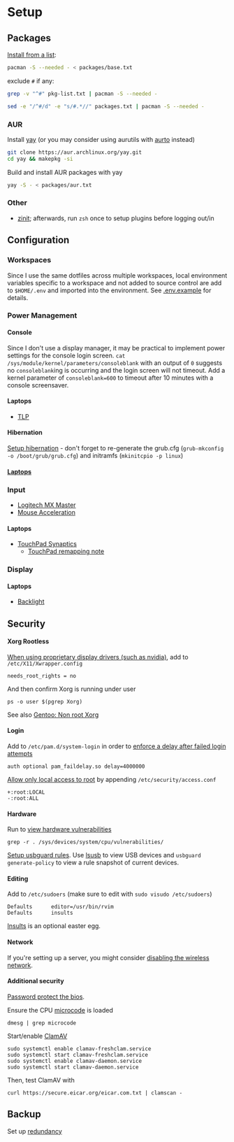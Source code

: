 # Setup

## Packages

[Install from a list](https://wiki.archlinux.org/index.php/Pacman/Tips_and_tricks#List_of_installed_packages):

```sh
pacman -S --needed - < packages/base.txt
```

exclude `#` if any:

```sh
grep -v "^#" pkg-list.txt | pacman -S --needed -

sed -e "/^#/d" -e "s/#.*//" packages.txt | pacman -S --needed -
```

### AUR

Install [yay](https://github.com/Jguer/yay) (or you may consider using aurutils with [aurto](https://github.com/alexheretic/aurto) instead)

```sh
git clone https://aur.archlinux.org/yay.git
cd yay && makepkg -si
```

Build and install AUR packages with yay

```sh
yay -S - < packages/aur.txt
```

### Other

- [zinit](https://github.com/zdharma/zinit); afterwards, run `zsh` once to setup plugins before logging out/in

## Configuration

### Workspaces

Since I use the same dotfiles across multiple workspaces, local environment variables specific to a workspace and not added to source control are add to `$HOME/.env` and imported into the environment. See [.env.example](../configs/.env.example) for details.

### Power Management

#### Console

Since I don't use a display manager, it may be practical to implement power settings for the console login screen. `cat /sys/module/kernel/parameters/consoleblank` with an output of `0` suggests no `consoleblank`ing is occurring and the login screen will not timeout. Add a kernel parameter of `consoleblank=600` to timeout after 10 minutes with a console screensaver.

#### Laptops

- [TLP](https://wiki.archlinux.org/index.php/TLP)

#### Hibernation

[Setup hibernation](https://wiki.archlinux.org/index.php/Power_management/Suspend_and_hibernate#Hibernation) - don't forget to re-generate the grub.cfg (`grub-mkconfig -o /boot/grub/grub.cfg`) and initramfs (`mkinitcpio -p linux`)

#### [Laptops](https://wiki.archlinux.org/index.php/Laptop_Mode_Tools)

### Input

- [Logitech MX Master](https://wiki.archlinux.org/index.php/Logitech_MX_Master)
- [Mouse Acceleration](https://wiki.archlinux.org/index.php/Mouse_acceleration)

#### Laptops

- [TouchPad Synaptics](https://wiki.archlinux.org/index.php/Touchpad_Synaptics)
  - [TouchPad remapping note](https://wiki.archlinux.org/index.php/Libinput#Manual_button_re-mapping)

### Display

#### Laptops

- [Backlight](https://wiki.archlinux.org/index.php/Backlight#xbacklight)

## Security

#### Xorg Rootless

[When using proprietary display drivers (such as nvidia)](https://wiki.archlinux.org/index.php/Xorg#Rootless_Xorg), add to `/etc/X11/Xwrapper.config`

```
needs_root_rights = no
```

And then confirm Xorg is running under user

```
ps -o user $(pgrep Xorg)
```

See also [Gentoo: Non root Xorg](https://wiki.gentoo.org/wiki/Non_root_Xorg)

#### Login

Add to `/etc/pam.d/system-login` in order to [enforce a delay after failed login attempts](https://wiki.archlinux.org/index.php/Security#Enforce_a_delay_after_a_failed_login_attempt)

```
auth optional pam_faildelay.so delay=4000000
```

[Allow only local access to root](https://wiki.archlinux.org/index.php/Security#Specify_acceptable_login_combinations_with_access.conf) by appending `/etc/security/access.conf`

```
+:root:LOCAL
-:root:ALL
```

#### Hardware

Run to [view hardware vulnerabilities](https://wiki.archlinux.org/index.php/Security#Hardware_vulnerabilities)

```
grep -r . /sys/devices/system/cpu/vulnerabilities/
```

[Setup usbguard rules](https://wiki.archlinux.org/index.php/USBGuard). Use [lsusb](https://wiki.debian.org/HowToIdentifyADevice/USB) to view USB devices and `usbguard generate-policy` to view a rule snapshot of current devices.

#### Editing

Add to `/etc/sudoers` (make sure to edit with `sudo visudo /etc/sudoers`)

```
Defaults      editor=/usr/bin/rvim
Defaults      insults
```

[Insults](https://wiki.archlinux.org/index.php/Sudo#Enable_insults) is an optional easter egg.

#### Network

If you're setting up a server, you might consider [disabling the wireless network](https://wiki.centos.org/HowTos/OS_Protection#Wireless_has_to_go).

#### Additional security

[Password protect the bios](https://wiki.archlinux.org/index.php/Security#Locking_down_BIOS).

Ensure the CPU [microcode](https://wiki.archlinux.org/index.php/Microcode) is loaded

```
dmesg | grep microcode
```

Start/enable [ClamAV](https://wiki.archlinux.org/index.php/ClamAV)

```
sudo systemctl enable clamav-freshclam.service
sudo systemctl start clamav-freshclam.service
sudo systemctl enable clamav-daemon.service
sudo systemctl start clamav-daemon.service
```

Then, test ClamAV with

```
curl https://secure.eicar.org/eicar.com.txt | clamscan -
```

## Backup

Set up [redundancy](./redundancy.md)
